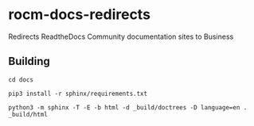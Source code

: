 # rocm-docs-redirects

Redirects ReadtheDocs Community documentation sites to Business

## Building

```shell
cd docs

pip3 install -r sphinx/requirements.txt

python3 -m sphinx -T -E -b html -d _build/doctrees -D language=en . _build/html
```
